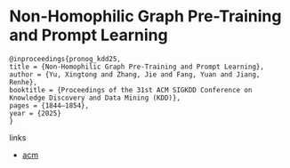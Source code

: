 # Non-Homophilic Graph Pre-Training and Prompt Learning

```
@inproceedings{pronog_kdd25,
title = {Non-Homophilic Graph Pre-Training and Prompt Learning},
author = {Yu, Xingtong and Zhang, Jie and Fang, Yuan and Jiang, Renhe},
booktitle = {Proceedings of the 31st ACM SIGKDD Conference on Knowledge Discovery and Data Mining (KDD)},
pages = {1844–1854},
year = {2025}
}
```

links
- [acm](https://dl.acm.org/doi/10.1145/3690624.3709219)
